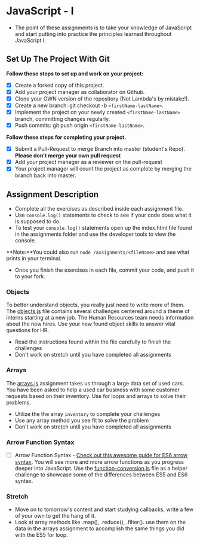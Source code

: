 # JavaScript - I

- The point of these assignments is to take your knowledge of JavaScript and start putting into practice the principles learned throughout JavaScript I.

## Set Up The Project With Git

**Follow these steps to set up and work on your project:**

- [x] Create a forked copy of this project.
- [x] Add your project manager as collaborator on Github.
- [x] Clone your OWN version of the repository (Not Lambda's by mistake!).
- [x] Create a new branch: git checkout -b `<firstName-lastName>`.
- [x] Implement the project on your newly created `<firstName-lastName>` branch, committing changes regularly.
- [x] Push commits: git push origin `<firstName-lastName>`.

**Follow these steps for completing your project.**

- [x] Submit a Pull-Request to merge <firstName-lastName> Branch into master (student's Repo). **Please don't merge your own pull request**
- [x] Add your project manager as a reviewer on the pull-request
- [x] Your project manager will count the project as complete by merging the branch back into master.

## Assignment Description

- Complete all the exercises as described inside each assignment file.
- Use `console.log()` statements to check to see if your code does what it is supposed to do.
- To test your `console.log()` statements open up the index.html file found in the assignments folder and use the developer tools to view the console.

**Note:**You could also run `node /assignments/<fileName>` and see what prints in your terminal.

- Once you finish the exercises in each file, commit your code, and push it to your fork.

### Objects

To better understand objects, you really just need to write more of them. The [objects.js](assignments/objects.js) file contains several challenges centered around a theme of interns starting at a new job. The Human Resources team needs information about the new hires. Use your new found object skills to answer vital questions for HR.

- Read the instructions found within the file carefully to finish the challenges
- Don't work on stretch until you have completed all assignments

### Arrays

The [arrays.js](assignments/arrays.js) assignment takes us through a large data set of used cars. You have been asked to help a used car business with some customer requests based on their inventory. Use for loops and arrays to solve their problems.

- Utilize the the array `inventory` to complete your challenges
- Use any array method you see fit to solve the problem
- Don't work on stretch until you have completed all assignments

### Arrow Function Syntax

- [ ] Arrow Function Syntax - [Check out this awesome guide for ES6 arrow syntax](https://medium.freecodecamp.org/when-and-why-you-should-use-es6-arrow-functions-and-when-you-shouldnt-3d851d7f0b26). You will see more and more arrow functions as you progress deeper into JavaScript. Use the [function-conversion.js](assignments/function-conversion.js) file as a helper challenge to showcase some of the differences between ES5 and ES6 syntax.

### Stretch

- Move on to tomorrow's content and start studying callbacks, write a few of your own to get the hang of it.
- Look at array methods like .map(), .reduce(), .filter(). use them on the data in the arrays assignment to accomplish the same things you did with the ES5 for loop.
